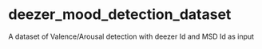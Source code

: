 # deezer_mood_detection_dataset
A dataset of Valence/Arousal detection with deezer Id and MSD Id as input

